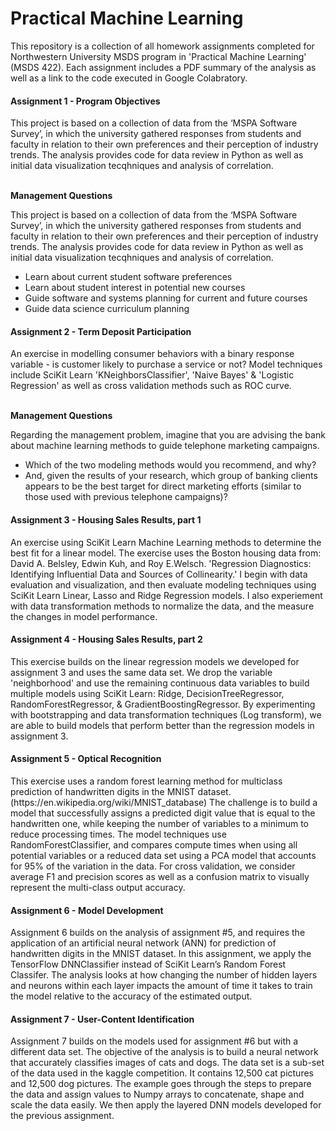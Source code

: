 # Practical Machine Learning

<p>This repository is a collection of all homework assignments completed for Northwestern University MSDS program in 'Practical Machine Learning' (MSDS 422). Each assignment includes a PDF summary of the analysis as well as a link to the code executed in Google Colabratory.</p>

<h4>Assignment 1 - Program Objectives</h4>
<p>This project is based on a collection of data from the ‘MSPA Software Survey’, in which the university gathered responses from students and faculty in relation to their own preferences and their perception of industry trends. The analysis provides code for data review in Python as well as initial data visualization tecqhniques and analysis of correlation.</p>

<p><br><strong>Management Questions</strong></p>

<p>This project is based on a collection of data from the ‘MSPA Software Survey’, in which the university gathered responses from students and faculty in relation to their own preferences and their perception of industry trends. The analysis provides code for data review in Python as well as initial data visualization tecqhniques and analysis of correlation.</p>

<ul>
<li>Learn about current student software preferences</li>
<li>Learn about student interest in potential new courses</li>
<li>Guide software and systems planning for current and future courses</li>
<li>Guide data science curriculum planning</li>
</ul>

<h4>Assignment 2 - Term Deposit Participation</h4>
<p>An exercise in modelling consumer behaviors with a binary response variable - is customer likely to purchase a service or not? Model techniques include SciKit Learn 'KNeighborsClassifier', 'Naive Bayes' & 'Logistic Regression' as well as cross validation methods such as ROC curve.</p>

<p><br><strong>Management Questions</strong></p>

<p>Regarding the management problem, imagine that you are advising the bank about machine learning methods to guide telephone marketing campaigns.</p>

<ul>
<li>Which of the two modeling methods would you recommend, and why?</li>
<li> And, given the results of your research, which group of banking clients appears to be the best target for direct marketing efforts (similar to those used with previous telephone campaigns)? </li>
</ul>

<h4>Assignment 3 - Housing Sales Results, part 1</h4>
<p>An exercise using SciKit Learn Machine Learning methods to determine the best fit for a linear model. The exercise uses the Boston housing data from: David A. Belsley, Edwin Kuh, and Roy E.Welsch. 'Regression Diagnostics: Identifying Influential Data and Sources of Collinearity.' I begin with data evaluation and visualization, and then evaluate modeling techniques using SciKit Learn Linear, Lasso and Ridge Regression models. I also experiement with data transformation methods to normalize the data, and the measure the changes in model performance.</p>

<h4>Assignment 4 - Housing Sales Results, part 2</h4>
<p>This exercise builds on the linear regression models we developed for assignment 3 and uses the same data set. We drop the variable 'neighborhood' and use the remaining continuous data variables to build multiple models using SciKit Learn: Ridge, DecisionTreeRegressor, RandomForestRegressor, & GradientBoostingRegressor. By experimenting with bootstrapping and data transformation techniques (Log transform), we are able to build models that perform better than the regression models in assignment 3.</p>

<h4>Assignment 5 - Optical Recognition</h4>
<p>This exercise uses a random forest learning method for multiclass prediction of handwritten digits in the MNIST dataset. (https://en.wikipedia.org/wiki/MNIST_database) The challenge is to build a model that successfully assigns a predicted digit value that is equal to the handwritten one, while keeping the number of variables to a minimum to reduce processing times. The model techniques use RandomForestClassifier, and compares compute times when using all potential variables or a reduced data set using a PCA model that accounts for 95% of the variation in the data. For cross validation, we consider average F1 and precision scores as well as a confusion matrix to visually represent the multi-class output accuracy.</p>

<h4>Assignment 6 - Model Development</h4>
<p>Assignment 6 builds on the analysis of assignment #5, and requires the application of an artificial neural network (ANN) for prediction of handwritten digits in the MNIST dataset. In this assignment, we apply the TensorFlow DNNClassifier instead of SciKit Learn’s Random Forest Classifer. The analysis looks at how changing the number of hidden layers and neurons within each layer impacts the amount of time it takes to train the model relative to the accuracy of the estimated output.</p>

<h4>Assignment 7 - User-Content Identification</h4>
<p>Assignment 7 builds on the models used for assignment #6 but with a different data set. The objective of the analysis is to build a neural network that accurately classifies images of cats and dogs. The data set is a sub-set of the data used in the kaggle competition. It contains 12,500 cat pictures and 12,500 dog pictures. The example goes through the steps to prepare the data and assign values to Numpy arrays to concatenate, shape and scale the data easily. We then apply the layered DNN models developed for the previous assignment.</p>

